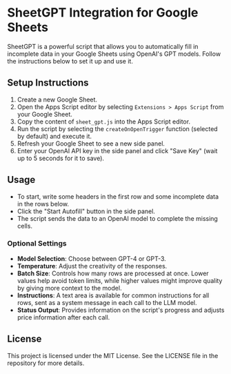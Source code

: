 # SheetGPT Integration for Google Sheets

SheetGPT is a powerful script that allows you to automatically fill in incomplete data in your Google Sheets using OpenAI's GPT models. Follow the instructions below to set it up and use it.

## Setup Instructions

1. Create a new Google Sheet.
2. Open the Apps Script editor by selecting `Extensions > Apps Script` from your Google Sheet.
3. Copy the content of `sheet_gpt.js` into the Apps Script editor.
4. Run the script by selecting the `createOnOpenTrigger` function (selected by default) and execute it.
5. Refresh your Google Sheet to see a new side panel.
6. Enter your OpenAI API key in the side panel and click "Save Key" (wait up to 5 seconds for it to save).

## Usage

- To start, write some headers in the first row and some incomplete data in the rows below.
- Click the "Start Autofill" button in the side panel.
- The script sends the data to an OpenAI model to complete the missing cells.

### Optional Settings

- **Model Selection**: Choose between GPT-4 or GPT-3.
- **Temperature**: Adjust the creativity of the responses.
- **Batch Size**: Controls how many rows are processed at once. Lower values help avoid token limits, while higher values might improve quality by giving more context to the model.
- **Instructions**: A text area is available for common instructions for all rows, sent as a system message in each call to the LLM model.
- **Status Output**: Provides information on the script's progress and adjusts price information after each call.

## License

This project is licensed under the MIT License. See the LICENSE file in the repository for more details.
